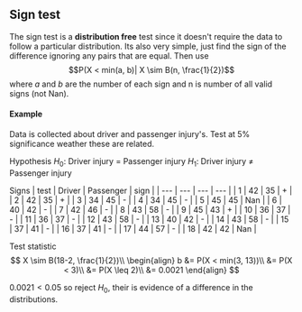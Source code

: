 ## Sign test
The sign test is a **distribution free** test since it doesn't require the data to follow a particular distribution. Its also very simple, just find the sign of the difference ignoring any pairs that are equal. Then use $$P(X < min(a, b)| X \sim B(n, \frac{1}{2})$$ where $a$ and $b$ are the number of each sign and n is number of all valid signs (not Nan).

#### Example

Data is collected about driver and passenger injury's. Test at 5% significance weather these are related.

Hypothesis
$H_0$: Driver injury $=$ Passenger injury
$H_1$: Driver injury $\ne$ Passenger injury

Signs
| test | Driver | Passenger | sign |
| --- | --- | --- | --- |
| 1 | 42 | 35 | + |
| 2 | 42 | 35 | + |
| 3 | 34 | 45 | - |
| 4 | 34 | 45 | - |
| 5 | 45 | 45 | Nan |
| 6 | 40 | 42 | - |
| 7 | 42 | 46 | - |
| 8 | 43 | 58 | - |
| 9 | 45 | 43 | + |
| 10 | 36 | 37 | - |
| 11 | 36 | 37 | - |
| 12 | 43 | 58 | - |
| 13 | 40 | 42 | - |
| 14 | 43 | 58 | - |
| 15 | 37 | 41 | - |
| 16 | 37 | 41 | - |
| 17 | 44 | 57 | - |
| 18 | 42 | 42 | Nan |

Test statistic
$$
X \sim B(18-2, \frac{1}{2})\\
\begin{align}
b &= P(X < min(3, 13))\\
   &= P(X < 3)\\
   &= P(X \leq 2)\\
   &= 0.0021
\end{align}
$$

$0.0021 < 0.05$ so reject $H_0$, their is evidence of a difference in the distributions.